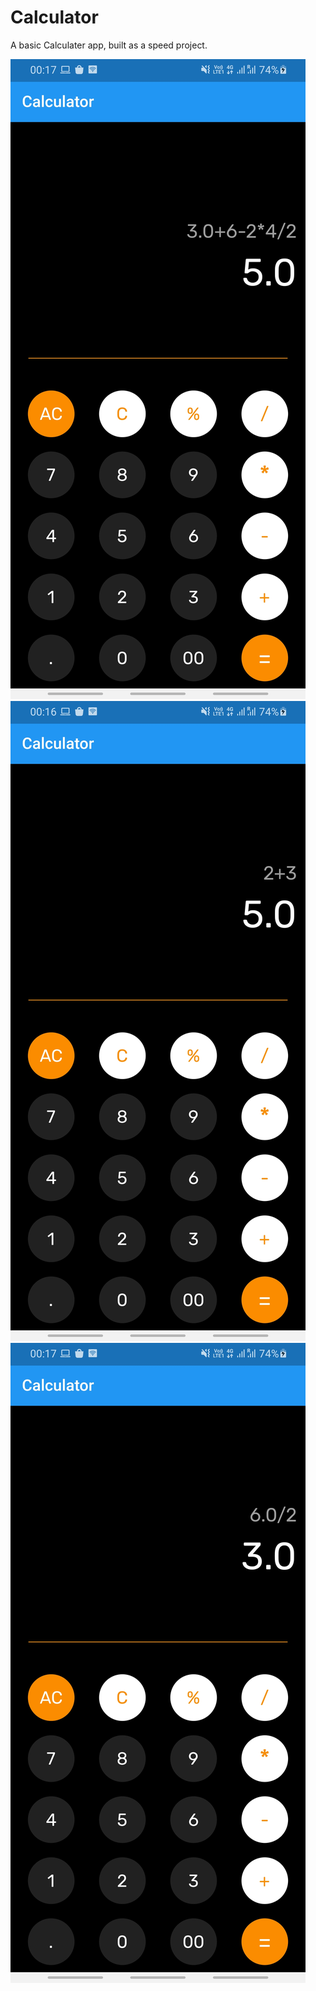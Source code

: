 # Calculator

A basic Calculater app, built as a speed project.

![](assests/ss1.jpg)
![](assests/ss2.jpg)
![](assests/ss3.jpg)
